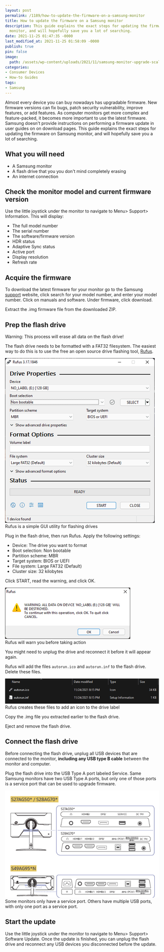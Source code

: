 ```yaml
---
layout: post
permalink: /1189/how-to-update-the-firmware-on-a-samsung-monitor
title: How to update the firmware on a Samsung monitor
description: This guide explains the exact steps for updating the firmware on Samsung
  monitor, and will hopefully save you a lot of searching.
date: 2021-11-25 01:47:35 -0000
last_modified_at: 2021-11-25 01:58:09 -0000
publish: true
pin: false
image:
  path: /assets/wp-content/uploads/2021/11/samsung-monitor-upgrade-scaled.jpg
categories:
- Consumer Devices
- How-to Guides
tags:
- Samsung
---
```

Almost every device you can buy nowadays has upgradable firmware. New firmware
versions can fix bugs, patch security vulnerability, improve features, or add
features. As computer monitors get more complex and feature-packed, it becomes
more important to use the latest firmware. Samsung doesn't provide
instructions on performing a firmware update in user guides on on download
pages. This guide explains the exact steps for updating the firmware on
Samsung monitor, and will hopefully save you a lot of searching.

## What you will need

* A Samsung monitor
* A flash drive that you you don't mind completely erasing
* An internet connection

## Check the monitor model and current firmware version

Use the little joystick under the monitor to navigate to Menu> Support>
Information. This will display:

* The full model number
* The serial number
* The software/firmware version
* HDR status
* Adaptive Sync status
* Active port
* Display resolution
* Refresh rate

## Acquire the firmware

To download the latest firmware for your monitor go to the Samsung
[support](https://www.samsung.com/us/support/) website, click search for your
model number, and enter your model number. Click on manuals and software.
Under firmware, click download.

Extract the .img firmware file from the downloaded ZIP.

## Prep the flash drive

Warning: This process will erase all data on the flash drive!

The flash drive needs to be formatted with a FAT32 filesystem. The easiest way
to do this is to use the free an open source drive flashing tool,
[Rufus](https://rufus.ie).

![Screenshot of Rufus](/assets/wp-content/uploads/2021/11/rufus-gui.png)  
Rufus is a simple GUI utility for flashing drives

Plug in the flash drive, then run Rufus. Apply the following settings:

* Device: The drive you want to format
* Boot selection: Non bootable
* Partition scheme: MBR
* Target system: BIOS or UEFI
* File system: Large FAT32 (Default)
* Cluster size: 32 kilobytes

Click START, read the warning, and click OK.

![Screenshot of a warning from Rufus](/assets/wp-content/uploads/2021/11/formatting-warning.png)  
Rufus will warn you before taking action

You might need to unplug the drive and reconnect it before it will appear
again.

Rufus will add the files `autorun.ico` and `autorun.inf` to the flash drive.
Delete these files.

![A screenshot of the files created by rufus](/assets/wp-content/uploads/2021/11/rufus-autorun-files.png)  
Rufus creates these files to add an icon to the drive label

Copy the .img file you extracted earlier to the flash drive.

Eject and remove the flash drive.

## Connect the flash drive

Before connecting the flash drive, unplug all USB devices that are connected
to the monitor, **including any USB type B cable** between the monitor and
computer.

Plug the flash drive into the USB Type A port labeled Service. Same Samsung
monitors have two USB Type A ports, but only one of those ports is a service
port that can be used to upgrade firmware.

![Diagrams of the ports on Samsung monitors](/assets/wp-content/uploads/2021/11/samsung-monitor-ports.png)  
Some monitors only have a service port. Others have multiple USB ports, with
only one port as a service port.

## Start the update

Use the little joystick under the monitor to navigate to Menu> Support>
Software Update. Once the update is finished, you can unplug the flash drive
and reconnect any USB devices you disconnected before the update.
